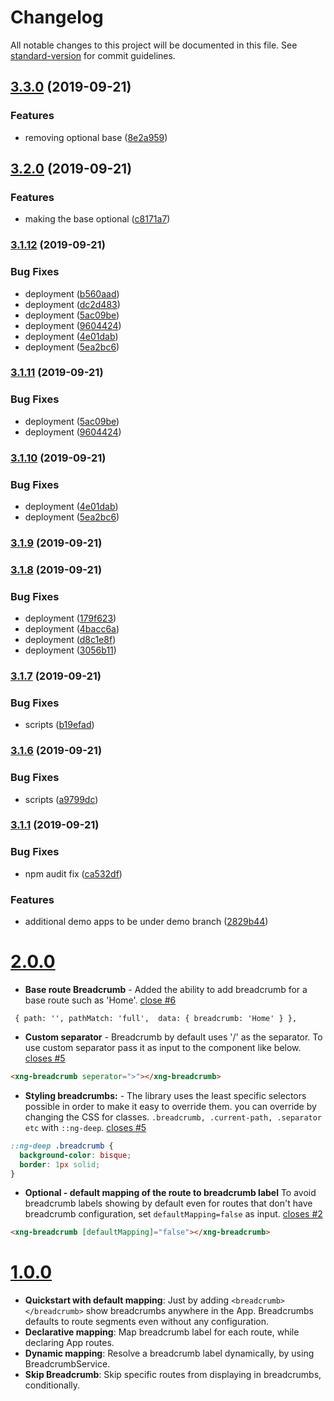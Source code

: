 # Changelog

All notable changes to this project will be documented in this file. See [standard-version](https://github.com/conventional-changelog/standard-version) for commit guidelines.

## [3.3.0](https://github.com/udayvunnam/xng-breadcrumb/compare/v3.2.0...v3.3.0) (2019-09-21)

### Features

- removing optional base ([8e2a959](https://github.com/udayvunnam/xng-breadcrumb/commit/8e2a959))

## [3.2.0](https://github.com/udayvunnam/xng-breadcrumb/compare/v3.1.12...v3.2.0) (2019-09-21)

### Features

- making the base optional ([c8171a7](https://github.com/udayvunnam/xng-breadcrumb/commit/c8171a7))

### [3.1.12](https://github.com/udayvunnam/xng-breadcrumb/compare/v3.1.9...v3.1.12) (2019-09-21)

### Bug Fixes

- deployment ([b560aad](https://github.com/udayvunnam/xng-breadcrumb/commit/b560aad))
- deployment ([dc2d483](https://github.com/udayvunnam/xng-breadcrumb/commit/dc2d483))
- deployment ([5ac09be](https://github.com/udayvunnam/xng-breadcrumb/commit/5ac09be))
- deployment ([9604424](https://github.com/udayvunnam/xng-breadcrumb/commit/9604424))
- deployment ([4e01dab](https://github.com/udayvunnam/xng-breadcrumb/commit/4e01dab))
- deployment ([5ea2bc6](https://github.com/udayvunnam/xng-breadcrumb/commit/5ea2bc6))

### [3.1.11](https://github.com/udayvunnam/xng-breadcrumb/compare/v3.1.10...v3.1.11) (2019-09-21)

### Bug Fixes

- deployment ([5ac09be](https://github.com/udayvunnam/xng-breadcrumb/commit/5ac09be))
- deployment ([9604424](https://github.com/udayvunnam/xng-breadcrumb/commit/9604424))

### [3.1.10](https://github.com/udayvunnam/xng-breadcrumb/compare/v3.1.9...v3.1.10) (2019-09-21)

### Bug Fixes

- deployment ([4e01dab](https://github.com/udayvunnam/xng-breadcrumb/commit/4e01dab))
- deployment ([5ea2bc6](https://github.com/udayvunnam/xng-breadcrumb/commit/5ea2bc6))

### [3.1.9](https://github.com/udayvunnam/xng-breadcrumb/compare/v3.1.8...v3.1.9) (2019-09-21)

### [3.1.8](https://github.com/udayvunnam/xng-breadcrumb/compare/v3.1.7...v3.1.8) (2019-09-21)

### Bug Fixes

- deployment ([179f623](https://github.com/udayvunnam/xng-breadcrumb/commit/179f623))
- deployment ([4bacc6a](https://github.com/udayvunnam/xng-breadcrumb/commit/4bacc6a))
- deployment ([d8c1e8f](https://github.com/udayvunnam/xng-breadcrumb/commit/d8c1e8f))
- deployment ([3056b11](https://github.com/udayvunnam/xng-breadcrumb/commit/3056b11))

### [3.1.7](https://github.com/udayvunnam/xng-breadcrumb/compare/v3.1.6...v3.1.7) (2019-09-21)

### Bug Fixes

- scripts ([b19efad](https://github.com/udayvunnam/xng-breadcrumb/commit/b19efad))

### [3.1.6](https://github.com/udayvunnam/xng-breadcrumb/compare/v3.1.5...v3.1.6) (2019-09-21)

### Bug Fixes

- scripts ([a9799dc](https://github.com/udayvunnam/xng-breadcrumb/commit/a9799dc))

### [3.1.1](https://github.com/udayvunnam/xng-breadcrumb/compare/v3.1.0...v3.1.1) (2019-09-21)

### Bug Fixes

- npm audit fix ([ca532df](https://github.com/udayvunnam/xng-breadcrumb/commit/ca532df))

### Features

- additional demo apps to be under demo branch ([2829b44](https://github.com/udayvunnam/xng-breadcrumb/commit/2829b44))

<a name="2.0.0"></a>

# [2.0.0](https://github.com/udayvunnam/xng-breadcrumb/releases/tag/v2.0.0)

- **Base route Breadcrumb** -
  Added the ability to add breadcrumb for a base route such as 'Home'. [close #6](https://github.com/udayvunnam/xng-breadcrumb/issues/6)

```
 { path: '', pathMatch: 'full',  data: { breadcrumb: 'Home' } },
```

- **Custom separator** -
  Breadcrumb by default uses '/' as the separator. To use custom separator pass it as input to the component like below. [closes #5](https://github.com/udayvunnam/xng-breadcrumb/issues/5)

```html
<xng-breadcrumb seperator=">"></xng-breadcrumb>
```

- **Styling breadcrumbs:** -
  The library uses the least specific selectors possible in order to make it easy to override them.
  you can override by changing the CSS for classes. `.breadcrumb, .current-path, .separator etc` with `::ng-deep`. [closes #5](https://github.com/udayvunnam/xng-breadcrumb/issues/5)

```css
::ng-deep .breadcrumb {
  background-color: bisque;
  border: 1px solid;
}
```

- **Optional - default mapping of the route to breadcrumb label**
  To avoid breadcrumb labels showing by default even for routes that don't have breadcrumb configuration, set `defaultMapping=false` as input. [closes #2](https://github.com/udayvunnam/xng-breadcrumb/issues/2)

```html
<xng-breadcrumb [defaultMapping]="false"></xng-breadcrumb>
```

<a name="1.0.0"></a>

# [1.0.0](https://github.com/udayvunnam/xng-breadcrumb/releases/tag/v1.0.0)

- **Quickstart with default mapping**: Just by adding `<breadcrumb></breadcrumb>` show breadcrumbs anywhere in the App. Breadcrumbs defaults to route segments even without any configuration.
- **Declarative mapping**: Map breadcrumb label for each route, while declaring App routes.
- **Dynamic mapping**: Resolve a breadcrumb label dynamically, by using BreadcrumbService.
- **Skip Breadcrumb**: Skip specific routes from displaying in breadcrumbs, conditionally.
